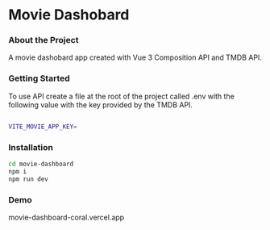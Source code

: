 # Movie Dashobard

### About the Project

A movie dashobard app created with Vue 3 Composition API and TMDB API.

### Getting Started

To use API create a file at the root of the project called .env with the following value with the key provided by the TMDB API.

```sh

VITE_MOVIE_APP_KEY=

```

### Installation

```sh
cd movie-dashboard
npm i
npm run dev
```

### Demo

movie-dashboard-coral.vercel.app
